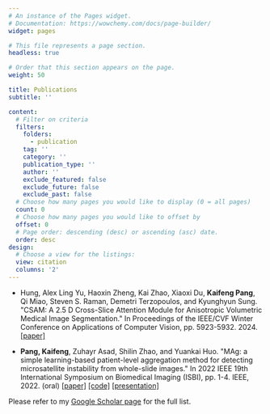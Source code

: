 ```yaml
---
# An instance of the Pages widget.
# Documentation: https://wowchemy.com/docs/page-builder/
widget: pages

# This file represents a page section.
headless: true

# Order that this section appears on the page.
weight: 50

title: Publications
subtitle: ''

content:
  # Filter on criteria
  filters:
    folders:
      - publication
    tag: ''
    category: ''
    publication_type: ''
    author: ''
    exclude_featured: false
    exclude_future: false
    exclude_past: false
  # Choose how many pages you would like to display (0 = all pages)
  count: 0
  # Choose how many pages you would like to offset by
  offset: 0
  # Page order: descending (desc) or ascending (asc) date.
  order: desc
design:
  # Choose a view for the listings:
  view: citation
  columns: '2'
---
```



- Hung, Alex Ling Yu, Haoxin Zheng, Kai Zhao, Xiaoxi Du, **Kaifeng Pang**, Qi Miao, Steven S. Raman, Demetri Terzopoulos, and Kyunghyun Sung. "CSAM: A 2.5 D Cross-Slice Attention Module for Anisotropic Volumetric Medical Image Segmentation." In Proceedings of the IEEE/CVF Winter Conference on Applications of Computer Vision, pp. 5923-5932. 2024. [[paper]](https://openaccess.thecvf.com/content/WACV2024/papers/Hung_CSAM_A_2.5D_Cross-Slice_Attention_Module_for_Anisotropic_Volumetric_Medical_WACV_2024_paper.pdf)

- **Pang, Kaifeng**, Zuhayr Asad, Shilin Zhao, and Yuankai Huo. "MAg: a simple learning-based patient-level aggregation method for detecting microsatellite instability from whole-slide images." In 2022 IEEE 19th International Symposium on Biomedical Imaging (ISBI), pp. 1-4. IEEE, 2022. (oral) [[paper]](https://ieeexplore.ieee.org/stamp/stamp.jsp?arnumber=9761500) [[code]](https://github.com/Calvin-Pang/MAg) [[presentation]](https://youtu.be/Ln60y3aGthc)




Please refer to my [Google Scholar page](https://scholar.google.com/citations?user=aA28ZkcAAAAJ&hl=en) for the full list.
<!-- {{% callout note %}}
Quickly discover relevant content by [filtering publications](./publication/).
{{% /callout %}} -->
